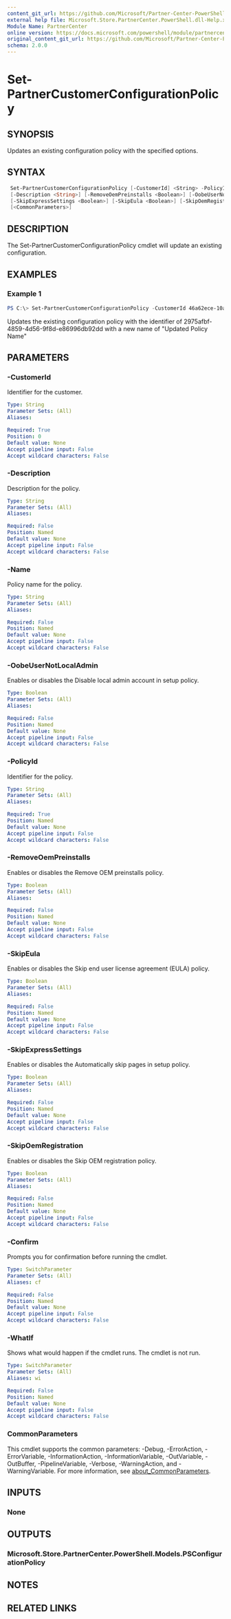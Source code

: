 ```yaml
---
content_git_url: https://github.com/Microsoft/Partner-Center-PowerShell/blob/master/docs/help/Set-PartnerCustomerConfigurationPolicy.md
external help file: Microsoft.Store.PartnerCenter.PowerShell.dll-Help.xml
Module Name: PartnerCenter
online version: https://docs.microsoft.com/powershell/module/partnercenter/Set-PartnerCustomerConfigurationPolicy
original_content_git_url: https://github.com/Microsoft/Partner-Center-PowerShell/blob/master/docs/help/Set-PartnerCustomerConfigurationPolicy.md
schema: 2.0.0
---
```


# Set-PartnerCustomerConfigurationPolicy

## SYNOPSIS

Updates an existing configuration policy with the specified options.

## SYNTAX

```powershell
 Set-PartnerCustomerConfigurationPolicy [-CustomerId] <String> -PolicyId <String> [-Name <String>]
 [-Description <String>] [-RemoveOemPreinstalls <Boolean>] [-OobeUserNotLocalAdmin <Boolean>]
 [-SkipExpressSettings <Boolean>] [-SkipEula <Boolean>] [-SkipOemRegistration <Boolean>] [-WhatIf] [-Confirm]
 [<CommonParameters>]
```

## DESCRIPTION

The Set-PartnerCustomerConfigurationPolicy cmdlet will update an existing configuration.

## EXAMPLES

### Example 1

```powershell
PS C:\> Set-PartnerCustomerConfigurationPolicy -CustomerId 46a62ece-10ad-42e5-b3f1-b2ed53e6fc08 -PolicyId 2975afbf-4859-4d56-9f8d-e86996db92dd -Name "Updated Policy Name"
```

Updates the existing configuration policy with the identifier of 2975afbf-4859-4d56-9f8d-e86996db92dd with a new name of "Updated Policy Name" 

## PARAMETERS

### -CustomerId

Identifier for the customer.

```yaml
Type: String
Parameter Sets: (All)
Aliases:

Required: True
Position: 0
Default value: None
Accept pipeline input: False
Accept wildcard characters: False
```

### -Description

Description for the policy.

```yaml
Type: String
Parameter Sets: (All)
Aliases:

Required: False
Position: Named
Default value: None
Accept pipeline input: False
Accept wildcard characters: False
```

### -Name

Policy name for the policy.

```yaml
Type: String
Parameter Sets: (All)
Aliases:

Required: False
Position: Named
Default value: None
Accept pipeline input: False
Accept wildcard characters: False
```

### -OobeUserNotLocalAdmin

Enables or disables the Disable local admin account in setup policy.

```yaml
Type: Boolean
Parameter Sets: (All)
Aliases:

Required: False
Position: Named
Default value: None
Accept pipeline input: False
Accept wildcard characters: False
```

### -PolicyId

Identifier for the policy.

```yaml
Type: String
Parameter Sets: (All)
Aliases:

Required: True
Position: Named
Default value: None
Accept pipeline input: False
Accept wildcard characters: False
```

### -RemoveOemPreinstalls
Enables or disables the Remove OEM preinstalls policy.

```yaml
Type: Boolean
Parameter Sets: (All)
Aliases:

Required: False
Position: Named
Default value: None
Accept pipeline input: False
Accept wildcard characters: False
```

### -SkipEula
Enables or disables the Skip end user license agreement (EULA) policy.

```yaml
Type: Boolean
Parameter Sets: (All)
Aliases:

Required: False
Position: Named
Default value: None
Accept pipeline input: False
Accept wildcard characters: False
```

### -SkipExpressSettings
Enables or disables the Automatically skip pages in setup policy.

```yaml
Type: Boolean
Parameter Sets: (All)
Aliases:

Required: False
Position: Named
Default value: None
Accept pipeline input: False
Accept wildcard characters: False
```

### -SkipOemRegistration
Enables or disables the Skip OEM registration policy.

```yaml
Type: Boolean
Parameter Sets: (All)
Aliases:

Required: False
Position: Named
Default value: None
Accept pipeline input: False
Accept wildcard characters: False
```

### -Confirm
Prompts you for confirmation before running the cmdlet.

```yaml
Type: SwitchParameter
Parameter Sets: (All)
Aliases: cf

Required: False
Position: Named
Default value: None
Accept pipeline input: False
Accept wildcard characters: False
```

### -WhatIf
Shows what would happen if the cmdlet runs.
The cmdlet is not run.

```yaml
Type: SwitchParameter
Parameter Sets: (All)
Aliases: wi

Required: False
Position: Named
Default value: None
Accept pipeline input: False
Accept wildcard characters: False
```

### CommonParameters
This cmdlet supports the common parameters: -Debug, -ErrorAction, -ErrorVariable, -InformationAction, -InformationVariable, -OutVariable, -OutBuffer, -PipelineVariable, -Verbose, -WarningAction, and -WarningVariable. For more information, see [about_CommonParameters](http://go.microsoft.com/fwlink/?LinkID=113216).

## INPUTS

### None

## OUTPUTS

### Microsoft.Store.PartnerCenter.PowerShell.Models.PSConfigurationPolicy

## NOTES

## RELATED LINKS

